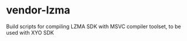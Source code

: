# vendor-lzma
Build scripts for compiling LZMA SDK with MSVC compiler toolset, to be used with XYO SDK
